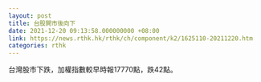 ```yaml
---
layout: post
title: 台股開市後向下
date: 2021-12-20 09:13:58.000000000 +08:00
link: https://news.rthk.hk/rthk/ch/component/k2/1625110-20211220.htm
categories: rthk
---
```


台灣股市下跌，加權指數較早時報17770點，跌42點。
